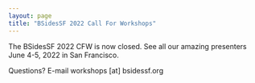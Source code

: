 ```yaml
---
layout: page
title: "BSidesSF 2022 Call For Workshops"
---
```


The BSidesSF 2022 CFW is now closed. See all our amazing presenters June 4-5, 2022 in San Francisco.

Questions? E-mail workshops [at] bsidessf.org
